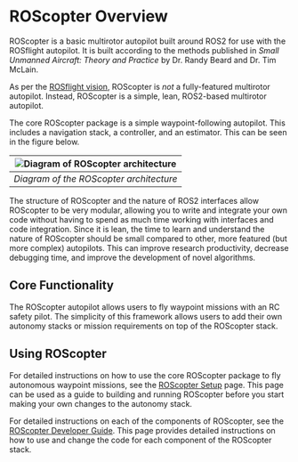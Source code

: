 # ROScopter Overview

ROScopter is a basic multirotor autopilot built around ROS2 for use with the ROSflight autopilot.
It is built according to the methods published in *Small Unmanned Aircraft: Theory and Practice* by Dr. Randy Beard and Dr. Tim McLain.

As per the [ROSflight vision](../index.md#our-vision), ROScopter is *not* a fully-featured multirotor autopilot.
Instead, ROScopter is a simple, lean, ROS2-based multirotor autopilot.

The core ROScopter package is a simple waypoint-following autopilot.
This includes a navigation stack, a controller, and an estimator.
This can be seen in the figure below.

| ![Diagram of ROScopter architecture](../assets/ROScopter-overview.svg "ROScopter architecture") |
|:--:|
|*Diagram of the ROScopter architecture*|

The structure of ROScopter and the nature of ROS2 interfaces allow ROScopter to be very modular, allowing you to write and integrate your own code without having to spend as much time working with interfaces and code integration. 
Since it is lean, the time to learn and understand the nature of ROScopter should be small compared to other, more featured (but more complex) autopilots.
This can improve research productivity, decrease debugging time, and improve the development of novel algorithms.

## Core Functionality

The ROScopter autopilot allows users to fly waypoint missions with an RC safety pilot.
The simplicity of this framework allows users to add their own autonomy stacks or mission requirements on top of the ROScopter stack.

<!-- For example, the `path_manager` node in the navigation stack in the core ROScopter package directs the `path_follower` node to follow either straight lines or circular arcs.
However, if a project needed to follow B-splines instead, the `path_manager` and the `path_follower` nodes could easily be replaced to achieve that.
Instead of loading a predetermined number of waypoints, higher levels of autonomy (i.e., vision-based guidance, etc.) can also be accomodated by building on top of the ROScopter stack by dynamically feeding the `path_planner` waypoints. -->

## Using ROScopter

For detailed instructions on how to use the core ROScopter package to fly autonomous waypoint missions, see the [ROScopter Setup](./roscopter-setup.md) page. 
This page can be used as a guide to building and running ROScopter before you start making your own changes to the autonomy stack.

For detailed instructions on each of the components of ROScopter, see the [ROScopter Developer Guide](../developer-guide/roscopter/roscopter-dev-overview.md).
This page provides detailed instructions on how to use and change the code for each component of the ROScopter stack.